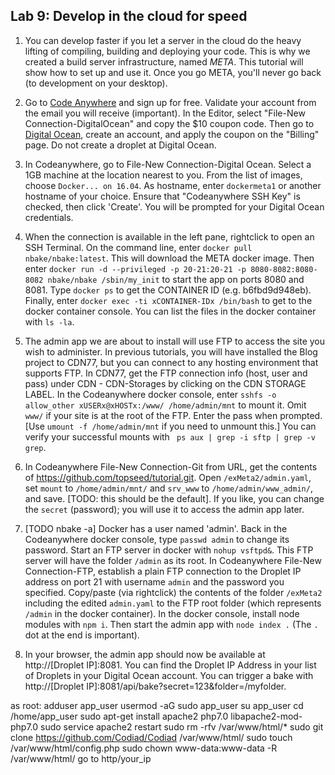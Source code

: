 ## Lab 9: Develop in the cloud for speed

1. You can develop faster if you let a server in the cloud do the heavy lifting of compiling, building and deploying your code. This is why we created a build server infrastructure, named _META_. This tutorial will show how to set up and use it. Once you go META, you'll never go back (to development on your desktop).

2. Go to  <a href='https://codeanywhere.com' target='_blank'>Code Anywhere</a> and sign up for free. Validate your account from the email you will receive (important). In the Editor, select "File-New Connection-DigitalOcean" and copy the $10 coupon code. Then go to <a href='https://www.digitalocean.com' target='_blank'>Digital Ocean</a>, create an account, and apply the coupon on the "Billing" page. Do not create a droplet at Digital Ocean.

3. In Codeanywhere, go to File-New Connection-Digital Ocean. Select a 1GB machine at the location nearest to you. From the list of images, choose `Docker... on 16.04`. As hostname, enter `dockermeta1` or another hostname of your choice. Ensure that "Codeanywhere SSH Key" is checked, then click 'Create'. You will be prompted for your Digital Ocean credentials. 

4. When the connection is available in the left pane, rightclick to open an SSH Terminal. On the command line, enter `docker pull nbake/nbake:latest`. This will download the META docker image. Then enter `docker run -d --privileged -p 20-21:20-21 -p 8080-8082:8080-8082 nbake/nbake /sbin/my_init` to start the app on ports 8080 and 8081. Type `docker ps` to get the CONTAINER ID (e.g. b6fbd9d948eb). Finally, enter `docker exec -ti xCONTAINER-IDx /bin/bash` to get to the docker container console. You can list the files in the docker container with `ls -la`.

5. The admin app we are about to install will use FTP to access the site you wish to administer. In previous tutorials, you will have installed the Blog project to CDN77, but you can connect to any hosting environment that supports FTP. In CDN77, get the FTP connection info (host, user and pass) under CDN - CDN-Storages by clicking on the CDN STORAGE LABEL. In the Codeanywhere docker console, enter `sshfs -o allow_other xUSERx@xHOSTx:/www/ /home/admin/mnt` to mount it. Omit `www/` if your site is at the root of the FTP. Enter the pass when prompted. [Use `umount -f /home/admin/mnt` if you need to unmount this.] You can verify your successful mounts with ` ps aux | grep -i sftp | grep -v grep`.

6. In Codeanywhere File-New Connection-Git from URL, get the contents of <a href='https://github.com/topseed/meta-admin-ex' target='_blank'>https://github.com/topseed/tutorial.git</a>. Open `/exMeta2/admin.yaml`, set `mount` to `/home/admin/mnt/` and `srv_www` to `/home/admin/www_admin/`, and save. [TODO: this should be the default]. If you like, you can change the `secret` (password); you will use it to access the admin app later.

7. [TODO nbake -a] Docker has a user named 'admin'. Back in the Codeanywhere docker console, type `passwd admin` to change its password. Start an FTP server in docker with `nohup vsftpd&`. This FTP server will have the folder `/admin` as its root. In Codeanywhere File-New Connection-FTP, establish a plain FTP connection to the Droplet IP address on port 21 with username `admin` and the password you specified. Copy/paste (via rightclick) the contents of the folder `/exMeta2` including the edited `admin.yaml` to the FTP root folder (which represents `/admin` in the docker container). In the docker console, install node modules with `npm i`. Then start the admin app with `node index .` (The `.` dot at the end is important).

7. In your browser, the admin app should now be available at http://[Droplet IP]:8081. You can find the Droplet IP Address in your list of Droplets in your Digital Ocean account.
You can trigger a bake with http://[Droplet IP]:8081/api/bake?secret=123&folder=/myfolder.

as root:
adduser app_user
usermod -aG sudo app_user
su app_user
cd /home/app_user
sudo apt-get install apache2 php7.0 libapache2-mod-php7.0 
sudo service apache2 restart
sudo rm -rfv /var/www/html/*
sudo git clone https://github.com/Codiad/Codiad /var/www/html/
sudo touch /var/www/html/config.php
sudo chown www-data:www-data -R /var/www/html/
go to http/your_ip
